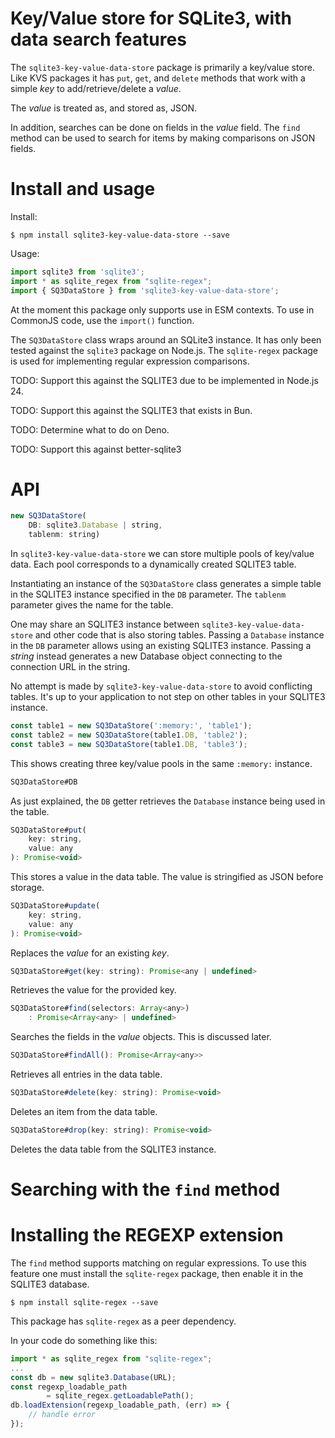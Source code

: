 # Key/Value store for SQLite3, with data search features

The `sqlite3-key-value-data-store` package is primarily a key/value store.  Like KVS packages it has `put`, `get`, and `delete` methods that work with a simple _key_ to add/retrieve/delete a _value_.

The _value_ is treated as, and stored as, JSON.

In addition, searches can be done on fields in the _value_ field.  The `find` method can be used to search for items by making comparisons on JSON fields.

# Install and usage

Install:

```shell
$ npm install sqlite3-key-value-data-store --save
```

Usage:

```js
import sqlite3 from 'sqlite3';
import * as sqlite_regex from "sqlite-regex";
import { SQ3DataStore } from 'sqlite3-key-value-data-store';
```

At the moment this package only supports use in ESM contexts.  To use in CommonJS code, use the `import()` function.

The `SQ3DataStore` class wraps around an SQLite3 instance.  It has only been tested against the `sqlite3` package on Node.js.  The `sqlite-regex` package is used for implementing regular expression comparisons.

TODO: Support this against the SQLITE3 due to be implemented in Node.js 24.

TODO: Support this against the SQLITE3 that exists in Bun.

TODO: Determine what to do on Deno.

TODO: Support this against better-sqlite3

# API

```js
new SQ3DataStore(
    DB: sqlite3.Database | string,
    tablenm: string)
```

In `sqlite3-key-value-data-store` we can store multiple pools of key/value data.  Each pool corresponds to a dynamically created SQLITE3 table.

Instantiating an instance of the `SQ3DataStore` class generates a simple table in the SQLITE3 instance specified in the `DB` parameter.  The `tablenm` parameter gives the name for the table.

One may share an SQLITE3 instance between `sqlite3-key-value-data-store` and other code that is also storing tables.  Passing a `Database` instance in the `DB` parameter allows using an existing SQLITE3 instance.  Passing a _string_ instead generates a new Database object connecting to the connection URL in the string.

No attempt is made by `sqlite3-key-value-data-store` to avoid conflicting tables. It's up to your application to not step on other tables in your SQLITE3 instance.

```js
const table1 = new SQ3DataStore(':memory:', 'table1');
const table2 = new SQ3DataStore(table1.DB, 'table2');
const table3 = new SQ3DataStore(table1.DB, 'table3'); 
```

This shows creating three key/value pools in the same `:memory:` instance.

```js
SQ3DataStore#DB
```

As just explained, the `DB` getter retrieves the `Database` instance being used in the table.

```js
SQ3DataStore#put(
    key: string,
    value: any
): Promise<void>
```

This stores a value in the data table.  The value is stringified as JSON before storage.

```js
SQ3DataStore#update(
    key: string,
    value: any
): Promise<void>
```

Replaces the _value_ for an existing _key_.

```js
SQ3DataStore#get(key: string): Promise<any | undefined>
```

Retrieves the value for the provided key.

```js
SQ3DataStore#find(selectors: Array<any>)
    : Promise<Array<any> | undefined>
```

Searches the fields in the _value_ objects.  This is discussed later.

```js
SQ3DataStore#findAll(): Promise<Array<any>>
```

Retrieves all entries in the data table.

```js
SQ3DataStore#delete(key: string): Promise<void>
```

Deletes an item from the data table.

```js
SQ3DataStore#drop(key: string): Promise<void>
```

Deletes the data table from the SQLITE3 instance.

# Searching with the `find` method



# Installing the REGEXP extension

The `find` method supports matching on regular expressions.  To use this feature one must install the `sqlite-regex` package, then enable it in the SQLITE3 database.

```shell
$ npm install sqlite-regex --save
```

This package has `sqlite-regex` as a peer dependency.

In your code do something like this:

```js
import * as sqlite_regex from "sqlite-regex";
...
const db = new sqlite3.Database(URL);
const regexp_loadable_path
        = sqlite_regex.getLoadablePath();
db.loadExtension(regexp_loadable_path, (err) => {
    // handle error
});
```
